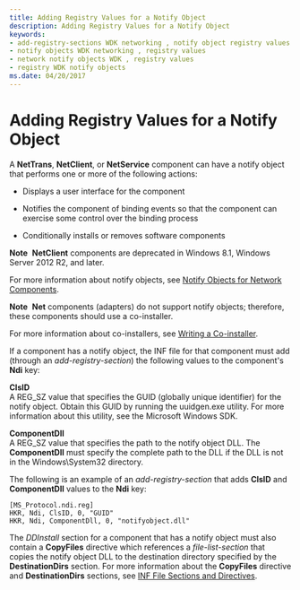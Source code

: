 ```yaml
---
title: Adding Registry Values for a Notify Object
description: Adding Registry Values for a Notify Object
keywords:
- add-registry-sections WDK networking , notify object registry values
- notify objects WDK networking , registry values
- network notify objects WDK , registry values
- registry WDK notify objects
ms.date: 04/20/2017
---
```


# Adding Registry Values for a Notify Object





A **NetTrans**, **NetClient**, or **NetService** component can have a notify object that performs one or more of the following actions:

-   Displays a user interface for the component

-   Notifies the component of binding events so that the component can exercise some control over the binding process

-   Conditionally installs or removes software components

**Note**  **NetClient** components are deprecated in Windows 8.1, Windows Server 2012 R2, and later.

 

For more information about notify objects, see [Notify Objects for Network Components](notify-objects-for-network-components.md).

**Note**  **Net** components (adapters) do not support notify objects; therefore, these components should use a co-installer.

 

For more information about co-installers, see [Writing a Co-installer](../install/writing-a-co-installer.md).

If a component has a notify object, the INF file for that component must add (through an *add-registry-section*) the following values to the component's **Ndi** key:

<a href="" id="clsid"></a>**ClsID**  
A REG\_SZ value that specifies the GUID (globally unique identifier) for the notify object. Obtain this GUID by running the uuidgen.exe utility. For more information about this utility, see the Microsoft Windows SDK.

<a href="" id="componentdll"></a>**ComponentDll**  
A REG\_SZ value that specifies the path to the notify object DLL. The **ComponentDll** must specify the complete path to the DLL if the DLL is not in the Windows\\System32 directory.

The following is an example of an *add-registry-section* that adds **ClsID** and **ComponentDll** values to the **Ndi** key:

```INF
[MS_Protocol.ndi.reg]
HKR, Ndi, ClsID, 0, "GUID"
HKR, Ndi, ComponentDll, 0, "notifyobject.dll"
```

The *DDInstall* section for a component that has a notify object must also contain a **CopyFiles** directive which references a *file-list-section* that copies the notify object DLL to the destination directory specified by the **DestinationDirs** section. For more information about the **CopyFiles** directive and **DestinationDirs** sections, see [INF File Sections and Directives](../install/index.md).

 

